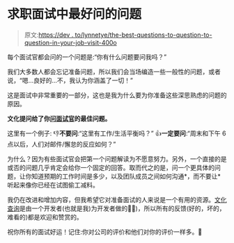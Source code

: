 # 求职面试中最好问的问题

> 原文:[https://dev . to/lynnetye/the-best-questions-to-question-to-question-in-your-job-visit-400o](https://dev.to/lynnetye/the-best-questions-to-ask-in-your-job-interview-4o0o)

每个面试官都会问的一个问题是:“你有什么问题要问我吗？”

我们大多数人都会忘记准备问题，所以我们会当场编造一些一般性的问题，或者说，“嗯...良好的...不，我认为你涵盖了一切！”

这是面试中非常重要的一部分，这也是我为什么要为你准备这些深思熟虑的问题的原因。

**文化提问给了你[问面试官](https://www.keyvalues.com/culture-queries)的最佳问题。**

这里有一个例子:
👎**不要问**:“这里有工作/生活平衡吗？”
👍**一定要问**:“周末和下午 6 点以后，人们对邮件/懈怠的反应如何？”

为什么？因为有些面试官会把第一个问题解读为不愿意努力。另外，一个直接的是或否的问题几乎肯定会给你一个固定的回答。取而代之的是，问一个更具体的问题，让你知道预期的工作时间是多少，以及团队成员之间如何沟通*，而不要让*听起来像你已经在试图偷工减料。

我仍在改进和增加内容，但我希望它对准备面试的人来说是一个有用的资源。[文化查询](https://www.keyvalues.com/culture-queries)是由一个开发者(也就是我)为开发者做的🙋🏻)，所以所有的反馈(好的，坏的，难看的)都是欢迎和赞赏的。

祝你所有的面试好运！记住:你对公司的评价和他们对你的评价一样多。🙌